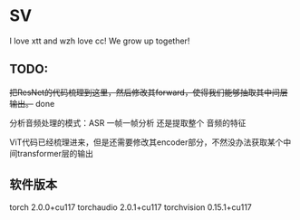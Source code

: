 # SV

I love xtt and wzh love cc!
We grow up together!


## TODO:

~~把ResNet的代码梳理到这里，然后修改其forward，使得我们能够抽取其中间层输出。~~ done

分析音频处理的模式：ASR 一帧一帧分析 还是提取整个 音频的特征

ViT代码已经梳理进来，但是还需要修改其encoder部分，不然没办法获取某个中间transformer层的输出

## 软件版本
torch                     2.0.0+cu117
torchaudio                2.0.1+cu117
torchvision               0.15.1+cu117
